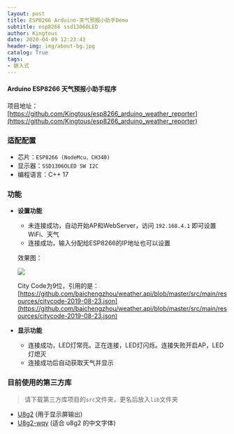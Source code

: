 ```yaml
---
layout: post
title: ESP8266 Arduino-天气预报小助手Demo
subtitle: esp8266 ssd1306OLED
author: Kingtous
date: 2020-04-09 12:23:43
header-img: img/about-bg.jpg
catalog: True
tags:
- 嵌入式
---
```


#### Arduino ESP8266 天气预报小助手程序

项目地址：[https://github.com/Kingtous/esp8266_arduino_weather_reporter](https://github.com/Kingtous/esp8266_arduino_weather_reporter)

### 适配配置

- 芯片：`ESP8266 (NodeMcu、CH340)`
- 显示器：`SSD1306OLED SW I2C`
- 编程语言：C++ 17

### 功能

- **设置功能**

    - 未连接成功，自动开始AP和WebServer，访问 `192.168.4.1` 即可设置WiFi、天气
    - 连接成功，输入分配给ESP8266的IP地址也可以设置

    效果图：

    ![](http://img.kingtous.cn/img/20200409122631.png)

    City Code为9位，引用的是：[https://github.com/baichengzhou/weather.api/blob/master/src/main/resources/citycode-2019-08-23.json](https://github.com/baichengzhou/weather.api/blob/master/src/main/resources/citycode-2019-08-23.json)

- **显示功能**

    - 连接成功，LED灯常亮。正在连接，LED灯闪烁。连接失败开启AP，LED灯熄灭
    - 连接成功后自动获取天气并显示

### 目前使用的第三方库

> 请下载第三方库项目的`src`文件夹，更名后放入`lib`文件夹

- [U8g2](https://github.com/olikraus/u8g2) (用于显示屏输出)
- [U8g2-wqy](https://github.com/larryli/u8g2_wqy) (适合 u8g2 的中文字体)

